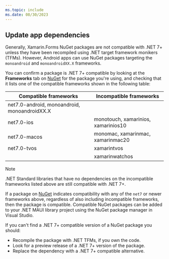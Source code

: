 ```yaml
---
ms.topic: include
ms.date: 08/30/2023
---
```


## Update app dependencies

Generally, Xamarin.Forms NuGet packages are not compatible with .NET 7+ unless they have been recompiled using .NET target framework monikers (TFMs). However, Android apps can use NuGet packages targeting the `monoandroid` and `monoandroidXX.X` frameworks.

You can confirm a package is .NET 7+ compatible by looking at the **Frameworks** tab on [NuGet](https://nuget.org) for the package you're using, and checking that it lists one of the compatible frameworks shown in the following table:

| Compatible frameworks | Incompatible frameworks |
| --- | --- |
| net7.0-android, monoandroid, monoandroidXX.X | |
| net7.0-ios | monotouch, xamarinios, xamarinios10 |
| net7.0-macos | monomac, xamarinmac, xamarinmac20 |
| net7.0-tvos | xamarintvos |
| | xamarinwatchos |

> [!NOTE]
> .NET Standard libraries that have no dependencies on the incompatible frameworks listed above are still compatible with .NET 7+.

If a package on [NuGet](https://nuget.org) indicates compatibility with any of the `net7` or newer frameworks above, regardless of also including incompatible frameworks, then the package is compatible. Compatible NuGet packages can be added to your .NET MAUI library project using the NuGet package manager in Visual Studio.

If you can't find a .NET 7+ compatible version of a NuGet package you should:

- Recompile the package with .NET TFMs, if you own the code.
- Look for a preview release of a .NET 7+ version of the package.
- Replace the dependency with a .NET 7+ compatible alternative.
